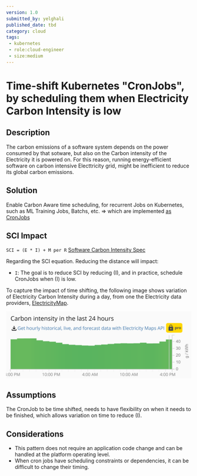 ```yaml
---
version: 1.0
submitted_by: yelghali
published_date: tbd
category: cloud
tags: 
 - kubernetes
 - role:cloud-engineer
 - size:medium
---
```


# Time-shift Kubernetes "CronJobs", by scheduling them when Electricity Carbon Intensity is low

## Description
The carbon emissions of a software system depends on the power consumed by that sotware, but also on the Carbon intensity of the Electricity it is powered on. For this reason, running energy-efficient software on carbon intensive Electtricity grid, might be inefficient to reduce its global carbon emissions. 

## Solution
Enable Carbon Aware time scheduling, for recurrent Jobs on Kubernetes, such as ML Training Jobs, Batchs, etc. => which are implemented [as CronJobs](https://kubernetes.io/docs/concepts/workloads/controllers/cron-jobs/)

## SCI Impact
`SCI = (E * I) + M per R`
[Software Carbon Intensity Spec](https://grnsft.org/sci)

Regarding the SCI equation. Reducing the distance will impact:

- `I`: The goal is to reduce SCI by reducing (I), and in practice, schedule CronJobs when (I) is low.

To capture the impact of time shifting, the following image shows variation of Electricity Carbon Intensity during a day, from one the Electricity data providers, [ElectricityMap](https://app.electricitymaps.com/map).

![zez](/src/images/time-shift.png)


## Assumptions
The CronJob to be time shifted, needs to have flexibility on when it needs to be finished, which allows variation on time to reduce (I). 

## Considerations
- This pattern does not require an application code change and can be handled at the platform operating level.
- When cron jobs have scheduling constraints or dependencies, it can be difficult to change their timing.


